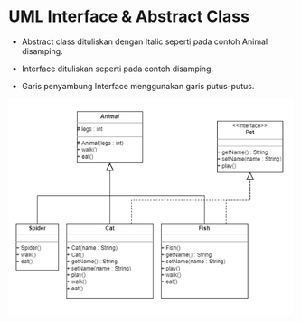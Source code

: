 # UML Interface & Abstract Class
<div class="grid grid-cols-2 gap-4">


<div>

- Abstract class dituliskan dengan Italic seperti pada contoh Animal disamping.

- Interface dituliskan seperti pada contoh disamping.

- Garis penyambung Interface menggunakan garis putus-putus.

</div>

<div>

![UML](/asset/UML.png)

</div>
</div>
